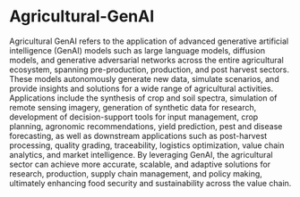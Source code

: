 # Agricultural-GenAI

Agricultural GenAI refers to the application of advanced generative artificial intelligence (GenAI) models such as large language models, diffusion models, and generative adversarial networks across the entire agricultural ecosystem, spanning pre-production, production, and post harvest sectors. These models autonomously generate new data, simulate scenarios, and provide insights and solutions for a wide range of agricultural activities. Applications include the synthesis of crop and soil spectra, simulation of remote sensing imagery, generation of synthetic data for research, development of decision-support tools for input management, crop planning, agronomic recommendations, yield prediction, pest and disease forecasting, as well as downstream applications such as post-harvest processing, quality grading, traceability, logistics optimization, value chain analytics, and market intelligence. By leveraging GenAI, the agricultural sector can achieve more accurate, scalable, and adaptive solutions for research, production, supply chain management, and policy making, ultimately enhancing food security and sustainability across the value chain.
